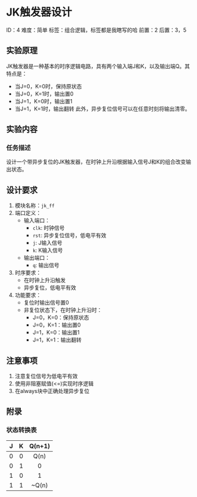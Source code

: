 # JK触发器设计

ID：4
难度：简单
标签：组合逻辑，标签都是我瞎写的哈
前置：2
后置：3，5

## 实验原理
JK触发器是一种基本的时序逻辑电路，具有两个输入端J和K，以及输出端Q。其特点是：
- 当J=0，K=0时，保持原状态
- 当J=0，K=1时，输出置0
- 当J=1，K=0时，输出置1
- 当J=1，K=1时，输出翻转
此外，异步复位信号可以在任意时刻将输出清零。

## 实验内容
### 任务描述
设计一个带异步复位的JK触发器，在时钟上升沿根据输入信号J和K的组合改变输出状态。

## 设计要求
1. 模块名称：`jk_ff`
2. 端口定义：
   - 输入端口：
     - `clk`: 时钟信号
     - `rst`: 异步复位信号，低电平有效
     - `j`: J输入信号
     - `k`: K输入信号
   - 输出端口：
     - `q`: 输出信号
3. 时序要求：
   - 在时钟上升沿触发
   - 异步复位，低电平有效
4. 功能要求：
   - 复位时输出信号置0
   - 非复位状态下，在时钟上升沿时：
     - J=0，K=0：保持原状态
     - J=0，K=1：输出置0
     - J=1，K=0：输出置1
     - J=1，K=1：输出翻转

## 注意事项
1. 注意复位信号为低电平有效
2. 使用非阻塞赋值(<=)实现时序逻辑
3. 在always块中正确处理异步复位

## 附录
### 状态转换表
| J | K | Q(n+1) |
|:-:|:-:|:------:|
| 0 | 0 | Q(n)   |
| 0 | 1 | 0      |
| 1 | 0 | 1      |
| 1 | 1 | ~Q(n)  |